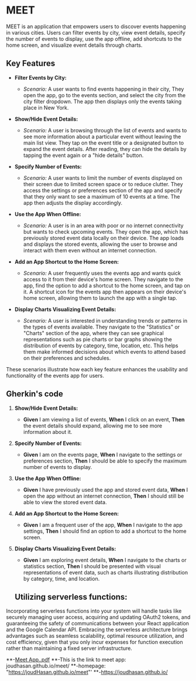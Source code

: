 
# MEET

MEET is an application that empowers users to discover events happening in various cities. Users can filter events by city, view event details, specify the number of events to display, use the app offline, add shortcuts to the home screen, and visualize event details through charts.

## Key Features

* **Filter Events by City:**
    - *Scenario:* A user wants to find events happening in their city, They open the app, go to the events section, and select the city from the city filter dropdown. The app then displays only the events taking place in New York.

* **Show/Hide Event Details:**
    - *Scenario:* A user is browsing through the list of events and wants to see more information about a particular event without leaving the main list view. They tap on the event title or a designated button to expand the event details. After reading, they can hide the details by tapping the event again or a "hide details" button.

* **Specify Number of Events:**
    - *Scenario:* A user wants to limit the number of events displayed on their screen due to limited screen space or to reduce clutter. They access the settings or preferences section of the app and specify that they only want to see a maximum of 10 events at a time. The app then adjusts the display accordingly.

* **Use the App When Offline:**
    - *Scenario:* A user is in an area with poor or no internet connectivity but wants to check upcoming events. They open the app, which has previously stored event data locally on their device. The app loads and displays the stored events, allowing the user to browse and interact with them even without an internet connection.

* **Add an App Shortcut to the Home Screen:**
    - *Scenario:* A user frequently uses the events app and wants quick access to it from their device's home screen. They navigate to the app, find the option to add a shortcut to the home screen, and tap on it. A shortcut icon for the events app then appears on their device's home screen, allowing them to launch the app with a single tap.

* **Display Charts Visualizing Event Details:**
    - *Scenario:* A user is interested in understanding trends or patterns in the types of events available. They navigate to the "Statistics" or "Charts" section of the app, where they can see graphical representations such as pie charts or bar graphs showing the distribution of events by category, time, location, etc. This helps them make informed decisions about which events to attend based on their preferences and schedules.

These scenarios illustrate how each key feature enhances the usability and functionality of the events app for users.


## Gherkin's code

1. **Show/Hide Event Details:**
   - **Given** I am viewing a list of events,
     **When** I click on an event,
     **Then** the event details should expand, allowing me to see more information about it.

2. **Specify Number of Events:**
   - **Given** I am on the events page,
     **When** I navigate to the settings or preferences section,
     **Then** I should be able to specify the maximum number of events to display.

3. **Use the App When Offline:**
   - **Given** I have previously used the app and stored event data,
     **When** I open the app without an internet connection,
     **Then** I should still be able to view the stored event data.

4. **Add an App Shortcut to the Home Screen:**
   - **Given** I am a frequent user of the app,
     **When** I navigate to the app settings,
     **Then** I should find an option to add a shortcut to the home screen.

5. **Display Charts Visualizing Event Details:**
   - **Given** I am exploring event details,
     **When** I navigate to the charts or statistics section,
     **Then** I should be presented with visual representations of event data, such as charts illustrating distribution by category, time, and location.



   ##  Utilizing serverless functions:

Incorporating serverless functions into your system will handle tasks like securely managing user access, acquiring and updating OAuth2 tokens, and guaranteeing the safety of communications between your React application and the Google Calendar API. Embracing the serverless architecture brings advantages such as seamless scalability, optimal resource utilization, and cost efficiency, given that you only incur expenses for function execution rather than maintaining a fixed server infrastructure.

**-[Meet App..pdf](https://github.com/JoudHasan/meet/files/14934976/Meet.App.pdf)
**-This is the link to meet app: joudhasan.github.io/meet/
**-homepage: "https://joudHasan.github.io/meet"'
**-https://joudhasan.github.io/


